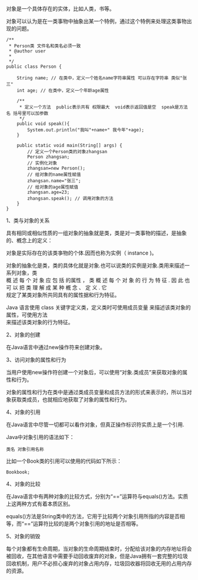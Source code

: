 对象是一个具体存在的实体，比如人类，书等。

对象可以认为是在一类事物中抽象出某一个特例，通过这个特例来处理这类事物出现的问题。

```
/**
 * Person类 文件名和类名必须一致
 * @author user
 *
 */
public class Person {

    String name; // 在类中，定义一个姓名name字符串属性 可以存在字符串 类似"张三"
    int age; // 在类中，定义一个年龄age属性

    /**
     * 定义一个方法  public表示共有 权限最大  void表示返回值是空  speak是方法名 括号里可以加参数
     */
    public void speak(){
        System.out.println("我叫"+name+" 我今年"+age);
    }

    public static void main(String[] args) {
        // 定义一个Person类的对象zhangsan
        Person zhangsan;
        // 实例化对象
        zhangsan=new Person();
        // 给对象的name属性赋值
        zhangsan.name="张三";
        // 给对象的age属性赋值
        zhangsan.age=23;
        zhangsan.speak(); // 调用对象的方法
    }
}
```

1、类与对象的关系

具有相同或相似性质的一组对象的抽象就是类，类是对一类事物的描述，是抽象的、槪念上的定义：

对象是实际存在的该类亊物的个体.因而也称为实例（ instance \)。

对象的抽象化是类，类的具体化就是对象.也可以说类的实例是对象.类用来描述一系列对象，类  
概 述 每 个 对 象 应 包 括 的属性 ， 类 概 述 每 个 对 象 的 行 为 特 征 . 因 此 也可 以 把 类 理 解 成 某 种 槪 念 、 定 义 . 它  
规定了某类对象所共同具有的属性据和行为特征。

Java 语言使用 class 关键字定义类，定义类时可使用成员变量 来描述该类对象的属性，可使用方法  
来描述该类对象的行为特征。

2、对象的创建

在Java语言中通过new操作符来创建对象。

3、访问对象的属性和行为

当用户使用new操作符创建一个对象后，可以使用“对象.类成员”来获取对象的属性和行为。

对象的属性和行为在类中是通过类成员变量和成员方法的形式来表示的，所以当对象获取类成员，也就相应地获取了对象的属性和行为。

4、对象的引用

在Java语言中尽管一切都可以看作对象，但真正操作标识符实质上是一个引用.

Java中对象引用的语法如下：

```
类名 对象引用名称
```

比如一个Book类的引用可以使用的代码如下所示：

```
Bookbook;
```

4、对象的比较

在Java语言中有两种对象的比较方式，分别为“==”运算符与equals\(\)方法。实质上这两种方式有着本质区别。

equals\(\)方法是String类中的方法，它用于比较两个对象引用所指的内容是否相等，而“==”运算符比较的是两个对象引用的地址是否相等。

5、对象的销毁

每个对象都有生命周期，当对象的生命周期结束时，分配给该对象的内存地址将会被回收，在其他语言中需要手动回收废弃的对象，但是Java拥有一套完整的垃圾回收机制，用户不必担心废弃的对象占用内存，垃圾回收器将回收无用的占用内存的资源。


